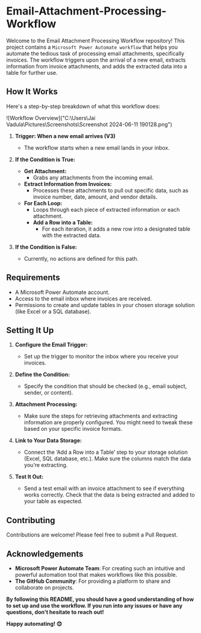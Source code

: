 # Email-Attachment-Processing-Workflow

Welcome to the Email Attachment Processing Workflow repository! This project contains a `Microsoft Power Automate workflow` that helps you automate the tedious task of processing email attachments, specifically invoices. The workflow triggers upon the arrival of a new email, extracts information from invoice attachments, and adds the extracted data into a table for further use.

## How It Works

Here's a step-by-step breakdown of what this workflow does:

![Workflow Overview]("C:\Users\Jai Vadula\Pictures\Screenshots\Screenshot 2024-06-11 190128.png")

1. **Trigger: When a new email arrives (V3)**
   - The workflow starts when a new email lands in your inbox.

2. **If the Condition is True:**
   - **Get Attachment:**
     - Grabs any attachments from the incoming email.
   - **Extract Information from Invoices:**
     - Processes these attachments to pull out specific data, such as invoice number, date, amount, and vendor details.
   - **For Each Loop:**
     - Loops through each piece of extracted information or each attachment.
     - **Add a Row into a Table:**
       - For each iteration, it adds a new row into a designated table with the extracted data.

3. **If the Condition is False:**
   - Currently, no actions are defined for this path.


## Requirements

- A Microsoft Power Automate account.
- Access to the email inbox where invoices are received.
- Permissions to create and update tables in your chosen storage solution (like Excel or a SQL database).


## Setting It Up

1. **Configure the Email Trigger:**
   - Set up the trigger to monitor the inbox where you receive your invoices.

2. **Define the Condition:**
   - Specify the condition that should be checked (e.g., email subject, sender, or content).

3. **Attachment Processing:**
   - Make sure the steps for retrieving attachments and extracting information are properly configured. You might need to tweak these based on your specific invoice formats.

4. **Link to Your Data Storage:**
   - Connect the ‘Add a Row into a Table’ step to your storage solution (Excel, SQL database, etc.). Make sure the columns match the data you’re extracting.

5. **Test It Out:**
   - Send a test email with an invoice attachment to see if everything works correctly. Check that the data is being extracted and added to your table as expected.


## Contributing

Contributions are welcome! Please feel free to submit a Pull Request.


## Acknowledgements

- **Microsoft Power Automate Team**: For creating such an intuitive and powerful automation tool that makes workflows like this possible.
- **The GitHub Community**: For providing a platform to share and collaborate on projects.


**By following this README, you should have a good understanding of how to set up and use the workflow. If you run into any issues or have any questions, don't hesitate to reach out!**

**Happy automating! 😊**







